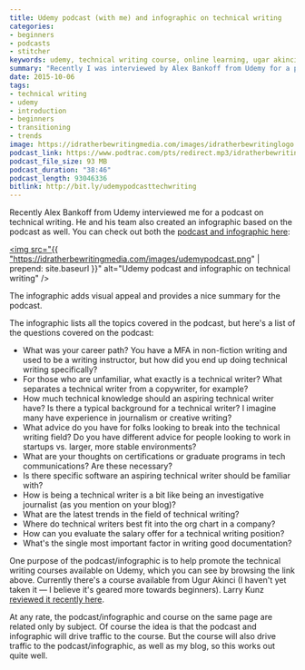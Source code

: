 ```yaml
---
title: Udemy podcast (with me) and infographic on technical writing
categories:
- beginners
- podcasts
- stitcher
keywords: udemy, technical writing course, online learning, ugar akinci
summary: "Recently I was interviewed by Alex Bankoff from Udemy for a podcast on the field of technical writing. The Udemy team also created an infographic about the topics covered in the podcast."
date: 2015-10-06
tags:
- technical writing
- udemy
- introduction
- beginners
- transitioning
- trends
image: https://idratherbewritingmedia.com/images/idratherbewritinglogo.png
podcast_link: https://www.podtrac.com/pts/redirect.mp3/idratherbewritingmedia.com/podcasts/tomjohnsonudemy.mp3
podcast_file_size: 93 MB
podcast_duration: "38:46"
podcast_length: 93046336
bitlink: http://bit.ly/udemypodcasttechwriting
---
```


Recently Alex Bankoff from Udemy interviewed me for a podcast on technical writing. He and his team also created an infographic based on the podcast as well. You can check out both the [podcast and infographic here](https://www.udemy.com/technical-writing-and-editing/#interview):

<a href="https://www.udemy.com/technical-writing-and-editing/#interview"><img src="{{ "https://idratherbewritingmedia.com/images/udemypodcast.png" | prepend: site.baseurl }}" alt="Udemy podcast and infographic on technical writing" /></a>

The infographic adds visual appeal and provides a nice summary for the podcast.

The infographic lists all the topics covered in the podcast, but here's a list of the questions covered on the podcast:

* What was your career path? You have a MFA in non-fiction writing and used to be a writing instructor, but how did you end up doing technical writing specifically?
* For those who are unfamiliar, what exactly is a technical writer? What separates a technical writer from a copywriter, for example? 
* How much technical knowledge should an aspiring technical writer have? Is there a typical background for a technical writer? I imagine many have experience in journalism or creative writing?
* What advice do you have for folks looking to break into the technical writing field? Do you have different advice for people looking to work in startups vs. larger, more stable environments?
* What are your thoughts on certifications or graduate programs in tech communications? Are these necessary?
* Is there specific software an aspiring technical writer should be familiar with?
* How is being a technical writer is a bit like being an investigative journalist (as you mention on your blog)?
* What are the latest trends in the field of technical writing?
* Where do technical writers best fit into the org chart in a company?
* How can you evaluate the salary offer for a technical writing position?
* What's the single most important factor in writing good documentation?

One purpose of the podcast/infographic is to help promote the technical writing courses available on Udemy, which you can see by browsing the link above. Currently there's a course available from Ugur Akinci (I haven't yet taken it &mdash; I believe it's geared more towards beginners). Larry Kunz [reviewed it recently here](https://larrykunz.wordpress.com/2015/07/28/review-learn-technical-writing-online-course-from-udemy/).

At any rate, the podcast/infographic and course on the same page are related only by subject. Of course the idea is that the podcast and infographic will drive traffic to the course. But the course will also drive traffic to the podcast/infographic, as well as my blog, so this works out quite well. 




